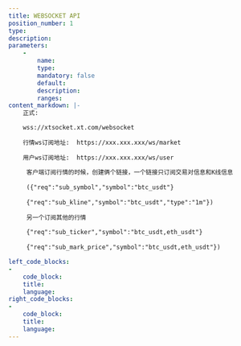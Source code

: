 ```yaml
---
title: WEBSOCKET API
position_number: 1
type:
description:
parameters:
    -
        name:
        type:
        mandatory: false
        default:
        description:
        ranges:
content_markdown: |-
    正式:

    wss://xtsocket.xt.com/websocket
    
    行情ws订阅地址:  https://xxx.xxx.xxx/ws/market
    
    用户ws订阅地址:  https://xxx.xxx.xxx/ws/user
    
     客户端订阅行情的时候，创建俩个链接，一个链接只订阅交易对信息和K线信息
     
     ({"req":"sub_symbol","symbol":"btc_usdt"}
     
     {"req":"sub_kline","symbol":"btc_usdt","type":"1m"})
     
     另一个订阅其他的行情
     
     {"req":"sub_ticker","symbol":"btc_usdt,eth_usdt"}
     
     {"req":"sub_mark_price","symbol":"btc_usdt,eth_usdt"})

left_code_blocks:
-
    code_block:
    title:
    language:
right_code_blocks:
-
    code_block:
    title:
    language:
---
```

